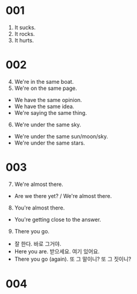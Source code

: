 # 001

1. It sucks.
2. It rocks.
3. It hurts.

# 002

4. We're in the same boat.
5. We're on the same page.
  - We have the same opinion.
  - We have the same idea.
  - We're saying the same thing.
6. We're under the same sky.
  - We're under the same sun/moon/sky.
  - We're under the same stars.

# 003

7. We're almost there.
  - Are we there yet? / We're almost there.
8. You're almost there.
  - You're getting close to the answer.
9. There you go.
  - 잘 한다. 바로 그거야.
  - Here you are. 받으세요. 여기 있어요.
  - There you go (again). 또 그 말이니? 또 그 짓이니?

# 004
